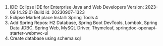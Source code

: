 1. IDE: 
	Eclipse IDE for Enterprise Java and Web Developers 
	Version: 2023-09 (4.29.0)
	Build id: 20230907-1323
2. Eclipse Market place Install: Spring Tools 4
3. Add Spring Repos: H2 Database, Spring Boot DevTools, Lombok, Spring Data JDBC, Spring Web, MySQL Driver, Thymeleaf, springdoc-openapi-starter-webmvc-ui  
4. Create database using schema.sql	 	